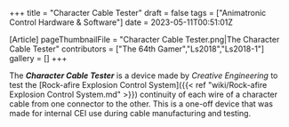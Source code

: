 +++
title = "Character Cable Tester"
draft = false
tags = ["Animatronic Control Hardware & Software"]
date = 2023-05-11T00:51:01Z

[Article]
pageThumbnailFile = "Character Cable Tester.png|The Character Cable Tester"
contributors = ["The 64th Gamer","Ls2018","Ls2018-1"]
gallery = []
+++


The <b><i>Character Cable Tester</b></i> is a device made by <i>Creative Engineering</i> to test the [Rock-afire Explosion Control System]({{< ref "wiki/Rock-afire Explosion Control System.md" >}}) continuity of each wire of a character cable from one connector to the other. This is a one-off device that was made for internal CEI use during cable manufacturing and testing. 


